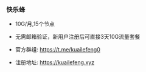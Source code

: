 ### 快乐蜂
- 10G/月,15个节点

- 无需邮箱验证，新用户注册后可直接3天10G流量套餐

- 官方群组: https://t.me/kuailefeng0

- 注册地址: https://kuailefeng.xyz